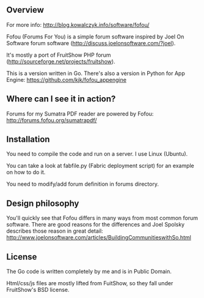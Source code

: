 ## Overview

For more info: http://blog.kowalczyk.info/software/fofou/

Fofou (Forums For You) is a simple forum software inspired by
Joel On Software forum software (http://discuss.joelonsoftware.com/?joel).

It's mostly a port of FruitShow PHP forum (http://sourceforge.net/projects/fruitshow).

This is a version written in Go. There's also a version in Python for
App Engine: https://github.com/kjk/fofou_appengine

## Where can I see it in action?

Forums for my Sumatra PDF reader are powered by Fofou:
http://forums.fofou.org/sumatrapdf/

## Installation

You need to compile the code and run on a server. I use Linux (Ubuntu).

You can take a look at fabfile.py (Fabric deployment script) for an example
on how to do it.

You need to modify/add forum definition in forums directory.

## Design philosophy

You'll quickly see that Fofou differs in many ways from most common forum
software. There are good reasons for the differences and Joel Spolsky describes
those reason in great detail:
http://www.joelonsoftware.com/articles/BuildingCommunitieswithSo.html

## License

The Go code is written completely by me and is in Public Domain.

Html/css/js files are mostly lifted from FuitShow, so they fall under
FruitShow's BSD license.
